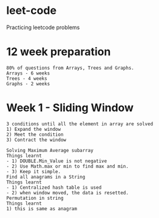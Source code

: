# leet-code
Practicing leetcode problems

# 12 week preparation
    80% of questions from Arrays, Trees and Graphs.
    Arrays - 6 weeks
    Trees - 4 weeks
    Graphs - 2 weeks

# Week 1 - Sliding Window
    3 conditions until all the element in array are solved
    1) Expand the window
    2) Meet the condition
    3) Contract the window

    Solving Maximum Average subarray
    Things learnt
    - 1) DOUBLE.Min_Value is not negative
    - 2) Use Math.max or min to find max and min.
    - 3) Keep it simple.
    Find all anagrams in a String
    Things learnt
    - 1) Centralized hash table is used
    - 2) when window moved, the data is resetted.
    Permutation in string
    Things learnt
    1) this is same as anagram